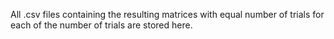 All .csv files containing the resulting matrices with equal number of trials for each of the number of trials are stored here.

